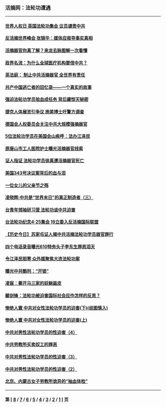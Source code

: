 ### 活摘网：法轮功遭遇
---
#### [世界人权日 英国法轮功集会 议员谴责中共](../../pages/nf5881/n13431763.md?03280430) 
#### [反活摘世界峰会 张锦华：媒体应报导事实真相](../../pages/nf5881/n13278502.md?03280430) 
#### [活摘器官你真了解？来龙去脉图解一次看懂](../../pages/nf5881/n13013820.md?03280430) 
#### [政界名流：为什么全球医疗机构要信中共？](../../pages/nf5881/n11945479.md?03280430) 
#### [英法庭： 制止中共活摘器官 全世界有责任](../../pages/nf5881/n11330691.md?03280430) 
#### [共产中国逃亡者的回忆录——一个真实的故事](../../pages/nf5881/n10918649.md?03280430) 
#### [强迫法轮功学员验血成任务 背后藏惊天秘密](../../pages/nf5881/n4252384.md?03280430) 
#### [捷克人体展览引争议 旅美博士吁警方调查](../../pages/nf5881/n9429187.md?03280430) 
#### [德国会人权委员会关注中共大规模强摘器官](../../pages/nf5881/n8418950.md?03280430) 
#### [5位法轮功学员在美国会山疾呼：法办江泽民](../../pages/nf5881/n8101519.md?03280430) 
#### [原唐山市工人医院护士曝光活摘器官线索](../../pages/nf5881/n8076384.md?03280430) 
#### [证人指证 法轮功学员徐真遭活摘器官死亡](../../pages/nf5881/n8042467.md?03280430) 
#### [美国343号决议案背后的血与泪](../../pages/nf5881/n8020684.md?03280430) 
#### [一位女儿的父亲节之殇](../../pages/nf5881/n8014122.md?03280430) 
#### [凌晓辉:中共是“世界末日”的真正制造者（三）](../../pages/nf5881/n4210333.md?03280430) 
#### [台青年领袖研习营 法轮功谈中共迫害](../../pages/nf5881/n4141857.md?03280430) 
#### [台法轮功纪念4‧25集会 19立委入反活摘国际联盟](../../pages/nf5881/n4141821.md?03280430) 
#### [【历史今日】苏家屯证人揭中共活摘法轮功学员器官罪行](../../pages/nf5881/n4135912.md?03280430) 
#### [四个电话录音曝光610特务头子李东生罪恶滔天](../../pages/nf5881/n4040060.md?03280430) 
#### [令江泽民胆寒 众外媒聚焦大连法轮功案](../../pages/nf5881/n3932671.md?03280430) 
#### [曝光中共酷刑：“开锁”](../../pages/nf5881/n3889373.md?03280430) 
#### [凌宸：撕开马三家的妖魅画皮](../../pages/nf5881/n3849369.md?03280430) 
#### [郦剑锋：法轮功被迫害国际社会应作怎样的反思？](../../pages/nf5881/n3824560.md?03280430) 
#### [惨绝人寰 中共对女性法轮功学员的迫害(下)(组图慎入)](../../pages/nf5881/n3816285.md?03280430) 
#### [惨绝人寰 中共对女性法轮功学员的迫害(上)](../../pages/nf5881/n3815374.md?03280430) 
#### [中共对男性法轮功学员的性迫害（4）](../../pages/nf5881/n3769144.md?03280430) 
#### [中共劳教所买卖奴工的罪恶](../../pages/nf5881/n3769378.md?03280430) 
#### [中共对男性法轮功学员的性迫害（3）](../../pages/nf5881/n3768231.md?03280430) 
#### [中共对男性法轮功学员的性迫害（2）](../../pages/nf5881/n3767211.md?03280430) 
#### [北京、内蒙古女子劳教所诡异的“抽血体检”](../../pages/nf5881/n3753158.md?03280430) 

---
#### 第 [ [8](./8.md?03280430) / [7](./7.md?03280430) / [6](./6.md?03280430) / [5](./5.md?03280430) / [4](./4.md?03280430) / [3](./3.md?03280430) / [2](./2.md?03280430) / [1](./1.md?03280430) ] 页
